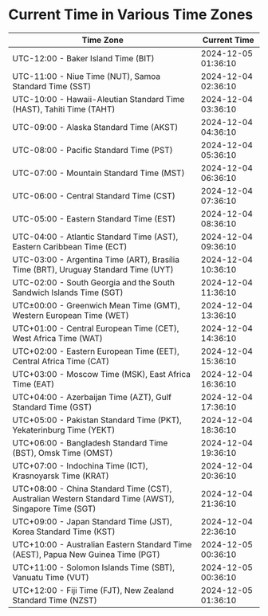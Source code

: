 # Current Time in Various Time Zones

| Time Zone | Current Time |
|-----------|--------------|
| UTC-12:00 - Baker Island Time (BIT) | 2024-12-05 01:36:10 |
| UTC-11:00 - Niue Time (NUT), Samoa Standard Time (SST) | 2024-12-04 02:36:10 |
| UTC-10:00 - Hawaii-Aleutian Standard Time (HAST), Tahiti Time (TAHT) | 2024-12-04 03:36:10 |
| UTC-09:00 - Alaska Standard Time (AKST) | 2024-12-04 04:36:10 |
| UTC-08:00 - Pacific Standard Time (PST) | 2024-12-04 05:36:10 |
| UTC-07:00 - Mountain Standard Time (MST) | 2024-12-04 06:36:10 |
| UTC-06:00 - Central Standard Time (CST) | 2024-12-04 07:36:10 |
| UTC-05:00 - Eastern Standard Time (EST) | 2024-12-04 08:36:10 |
| UTC-04:00 - Atlantic Standard Time (AST), Eastern Caribbean Time (ECT) | 2024-12-04 09:36:10 |
| UTC-03:00 - Argentina Time (ART), Brasília Time (BRT), Uruguay Standard Time (UYT) | 2024-12-04 10:36:10 |
| UTC-02:00 - South Georgia and the South Sandwich Islands Time (SGT) | 2024-12-04 11:36:10 |
| UTC±00:00 - Greenwich Mean Time (GMT), Western European Time (WET) | 2024-12-04 13:36:10 |
| UTC+01:00 - Central European Time (CET), West Africa Time (WAT) | 2024-12-04 14:36:10 |
| UTC+02:00 - Eastern European Time (EET), Central Africa Time (CAT) | 2024-12-04 15:36:10 |
| UTC+03:00 - Moscow Time (MSK), East Africa Time (EAT) | 2024-12-04 16:36:10 |
| UTC+04:00 - Azerbaijan Time (AZT), Gulf Standard Time (GST) | 2024-12-04 17:36:10 |
| UTC+05:00 - Pakistan Standard Time (PKT), Yekaterinburg Time (YEKT) | 2024-12-04 18:36:10 |
| UTC+06:00 - Bangladesh Standard Time (BST), Omsk Time (OMST) | 2024-12-04 19:36:10 |
| UTC+07:00 - Indochina Time (ICT), Krasnoyarsk Time (KRAT) | 2024-12-04 20:36:10 |
| UTC+08:00 - China Standard Time (CST), Australian Western Standard Time (AWST), Singapore Time (SGT) | 2024-12-04 21:36:10 |
| UTC+09:00 - Japan Standard Time (JST), Korea Standard Time (KST) | 2024-12-04 22:36:10 |
| UTC+10:00 - Australian Eastern Standard Time (AEST), Papua New Guinea Time (PGT) | 2024-12-05 00:36:10 |
| UTC+11:00 - Solomon Islands Time (SBT), Vanuatu Time (VUT) | 2024-12-05 00:36:10 |
| UTC+12:00 - Fiji Time (FJT), New Zealand Standard Time (NZST) | 2024-12-05 01:36:10 |
